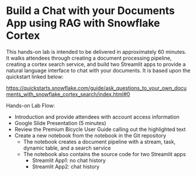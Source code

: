 # Build a Chat with your Documents App using RAG with Snowflake Cortex

This hands-on lab is intended to be delivered in approximately 60 minutes.  It walks attendees through creating a document processing pipeline, creating a cortex search service, and build two Streamlit apps to provide a natural language interface to chat with your documents.  It is based upon the quickstart linked below:

https://quickstarts.snowflake.com/guide/ask_questions_to_your_own_documents_with_snowflake_cortex_search/index.html#0

Hands-on Lab Flow:
- Introduction and provide attendees with account access information
- Google Slide Presentation (5 minutes)
- Review the Premium Bicycle User Guide calling out the highlighted text
- Create a new notebook from the notebook in the Git repository
  - The notebook creates a document pipeline with a stream, task, dynamic table, and a search service
  - The notebook also contains the source code for two Streamlit apps
     - Streamlit App1:  no chat history
     - Streamlit App2:  chat history
